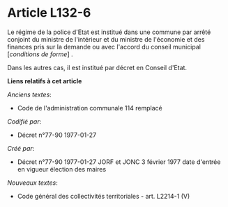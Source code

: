 # Article L132-6

Le régime de la police d'Etat est institué dans une commune par arrêté conjoint du ministre de l'intérieur et du ministre de
l'économie et des finances pris sur la demande ou avec l'accord du conseil municipal [*conditions de forme*] . 

Dans les autres cas, il est institué par décret en Conseil d'Etat.

**Liens relatifs à cet article**

_Anciens textes_:

  - Code de l'administration communale 114 remplacé

_Codifié par_:

  - Décret n°77-90 1977-01-27

_Créé par_:

  - Décret n°77-90 1977-01-27 JORF et JONC 3 février 1977 date d'entrée en vigueur élection des maires

_Nouveaux textes_:

  - Code général des collectivités territoriales - art. L2214-1 (V)
